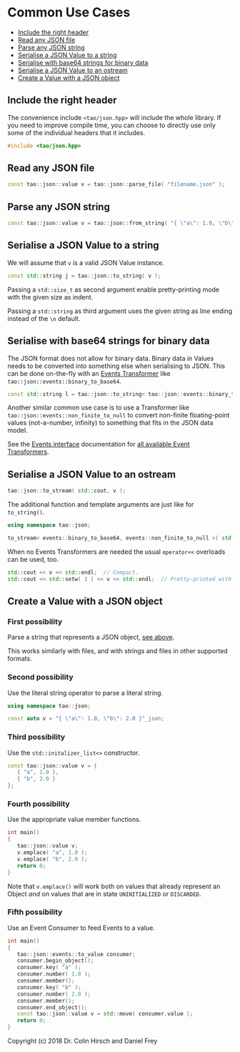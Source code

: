 # Common Use Cases

* [Include the right header](#include-the-right-header)
* [Read any JSON file](#read-any-json-file)
* [Parse any JSON string](#parse-any-json-string)
* [Serialise a JSON Value to a string](#serialise-a-json-value-to-a-string)
* [Serialise with base64 strings for binary data](#serialise-with-base64-strings-for-binary-data)
* [Serialise a JSON Value to an ostream](#serialise-a-json-value-to-an-ostream)
* [Create a Value with a JSON object](#create-a-value-with-a-json-object)

## Include the right header

The convenience include `<tao/json.hpp>` will include the whole library.
If you need to improve compile time, you can choose to directly use only some of the individual headers that it includes.

```c++
#include <tao/json.hpp>
```

## Read any JSON file

```c++
const tao::json::value v = tao::json::parse_file( "filename.json" );
```

## Parse any JSON string

```c++
const tao::json::value v = tao::json::from_string( "{ \"a\": 1.0, \"b\": 2.0 }" );
```

## Serialise a JSON Value to a string

We will assume that `v` is a valid JSON Value instance.

```c++
const std::string j = tao::json::to_string( v );
```

Passing a `std::size_t` as second argument enable pretty-printing mode with the given size as indent.

Passing a `std::string` as third argument uses the given string as line ending instead of the `\n` default.

## Serialise with base64 strings for binary data

The JSON format does not allow for binary data.
Binary data in Values needs to be converted into something else when serialising to JSON.
This can be done on-the-fly with an [Events Transformer](Events-Interface.md#overview) like `tao::json::events::binary_to_base64`.

```c++
const std::string l = tao::json::to_string< tao::json::events::binary_to_base64 >( v );
```

Another similar common use case is to use a Transformer like `tao::json::events::non_finite_to_null` to convert non-finite floating-point values (not-a-number, infinity) to something that fits in the JSON data model.

See the [Events interface](Events-Interface.md) documentation for [all available Event Transformers](Events-Interface.md#included-transformers).

## Serialise a JSON Value to an ostream

```c++
tao::json::to_stream( std::cout, v );
```

The additional function and template arguments are just like for `to_string()`.

```c++
using namespace tao::json;

to_stream< events::binary_to_base64, events::non_finite_to_null >( std::cout, v, 3, "\r\n" );
```

When no Events Transformers are needed the usual `operator<<` overloads can be used, too.

```c++
std::cout << v << std::endl;  // Compact.
std::cout << std::setw( 2 ) << v << std::endl;  // Pretty-printed with indent 2.
```

## Create a Value with a JSON object

### First possibility

Parse a string that represents a JSON object, [see above](#parse-any-json-string).

This works similarly with files, and with strings and files in other supported formats.

### Second possibility

Use the literal string operator to parse a literal string.

```c++
using namespace tao::json;

const auto v = "{ \"a\": 1.0, \"b\": 2.0 }"_json;
```

### Third possibility

Use the `std::initalizer_list<>` constructor.

```c++
const tao::json::value v = {
   { "a", 1.0 },
   { "b", 2.0 }
};
```

### Fourth possibility

Use the appropriate value member functions.

```c++
int main()
{
   tao::json::value v;
   v.emplace( "a", 1.0 );
   v.emplace( "b", 2.0 );
   return 0;
}
```

Note that `v.emplace()` will work both on values that already represent an Object *and* on values that are in state `UNINITIALIZED` or `DISCARDED`.

### Fifth possibility

Use an Event Consumer to feed Events to a value.

```c++
int main()
{
   tao::json::events::to_value consumer;
   consumer.begin_object();
   consumer.key( "a" );
   consumer.number( 1.0 );
   consumer.member();
   consumer.key( "b" );
   consumer.number( 2.0 );
   consumer.member();
   consumer.end_object();
   const tao::json::value v = std::move( consumer.value );
   return 0;
}
```

Copyright (c) 2018 Dr. Colin Hirsch and Daniel Frey

